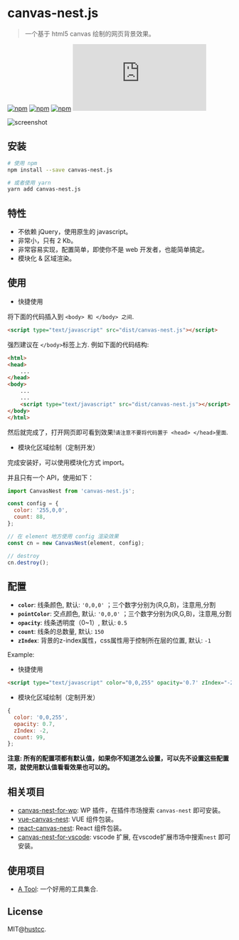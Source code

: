 # canvas-nest.js

> 一个基于 html5 canvas 绘制的网页背景效果。

[![npm](https://img.shields.io/badge/demo-online-brightgreen.svg)](https://git.hust.cc/canvas-nest.js)
[![npm](https://img.shields.io/npm/v/canvas-nest.js.svg)](https://www.npmjs.com/package/canvas-nest.js)
[![npm](https://img.shields.io/npm/dm/canvas-nest.js.svg)](https://www.npmjs.com/package/canvas-nest.js)
[![gzip](http://img.badgesize.io/https://unpkg.com/canvas-nest.js/dist/canvas-nest.js?compression=gzip)](https://unpkg.com/canvas-nest.js/dist/canvas-nest.js)

![screenshot](/screenshot.png)

## 安装
```sh
# 使用 npm
npm install --save canvas-nest.js

# 或者使用 yarn
yarn add canvas-nest.js
```

## 特性

 - 不依赖 jQuery，使用原生的 javascript。
 - 非常小，只有 2 Kb。
 - 非常容易实现，配置简单，即使你不是 web 开发者，也能简单搞定。
 - 模块化 & 区域渲染。


## 使用

 - 快捷使用

将下面的代码插入到 `<body> 和 </body> 之间`.

```html
<script type="text/javascript" src="dist/canvas-nest.js"></script>
```

强烈建议在 `</body>`标签上方. 例如下面的代码结构:

```html
<html>
<head>
	...
</head>
<body>
	...
	...
	<script type="text/javascript" src="dist/canvas-nest.js"></script>
</body>
</html>
```

然后就完成了，打开网页即可看到效果!`请注意不要将代码置于 <head> </head>里面`.


 - 模块化区域绘制（定制开发）

完成安装好，可以使用模块化方式 import。

并且只有一个 API，使用如下：

```js
import CanvasNest from 'canvas-nest.js';

const config = {
  color: '255,0,0',
  count: 88,
};

// 在 element 地方使用 config 渲染效果
const cn = new CanvasNest(element, config);

// destroy
cn.destroy();
```


## 配置

 - **`color`**: 线条颜色, 默认: `'0,0,0'` ；三个数字分别为(R,G,B)，注意用,分割
 - **`pointColor`**: 交点颜色, 默认: `'0,0,0'` ；三个数字分别为(R,G,B)，注意用,分割
 - **`opacity`**: 线条透明度（0~1）, 默认: `0.5`
 - **`count`**: 线条的总数量, 默认: `150`
 - **`zIndex`**: 背景的z-index属性，css属性用于控制所在层的位置, 默认: `-1`


Example:

 - 快捷使用

```html
<script type="text/javascript" color="0,0,255" opacity='0.7' zIndex="-2" count="99" src="dist/canvas-nest.js"></script>
```

 - 模块化区域绘制（定制开发）

```js
{
  color: '0,0,255',
  opacity: 0.7,
  zIndex: -2,
  count: 99,
};
```

**注意: 所有的配置项都有默认值，如果你不知道怎么设置，可以先不设置这些配置项，就使用默认值看看效果也可以的。**


## 相关项目

 - [canvas-nest-for-wp](https://github.com/aTool-org/canvas-nest-for-wp): WP 插件，在插件市场搜索 `canvas-nest` 即可安装。
 - [vue-canvas-nest](https://github.com/ZYSzys/vue-canvas-nest): VUE 组件包装。
 - [react-canvas-nest](https://github.com/flyerH/react-canvas-nest): React 组件包装。
 - [canvas-nest-for-vscode](https://github.com/AShujiao/vscode-nest): vscode 扩展, 在vscode扩展市场中搜索`nest` 即可安装。

## 使用项目

 - [A Tool](https://atool.vip): 一个好用的工具集合.


## License

MIT@[hustcc](https://github.com/hustcc).
